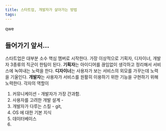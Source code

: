 ```yaml
---
title: 스타트업, 개발자가 살아가는 방법
tags:
---
```


qwe

<!-- excerpt -->

## 들어가기 앞서...

스타트업은 대부분 소수 핵심 멤버로 시작한다. 가장 이상적으로 기획자, 디자이너, 개발자 3종류의 직군이 한팀이 된다. <b>기획자</b>는 아이디어를 끊임없이 생각하고 정리해서 서비스에 녹여내는 노력을 한다. <b>디자이너</b>는 사용자가 보는 서비스의 외모를 가꾸는데 노력을 기울인다. <b>개발자</b>는 사용자가 서비스를 원활히 이용하기 위한 기능을 구현하기 위해 노력한다. 각자의 역할이 



1. 커뮤니케이션 - 개발자가 가장 간과함.
2. 사용자를 고려한 개발 설계 - 
3. 개발자가 다루는 스킬 - git, 
4. OS 에 대한 기본 지식 
5. 데이터베이스
6. 